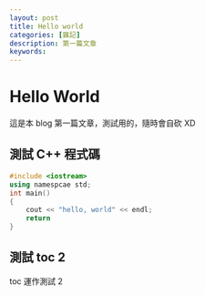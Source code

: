 ```yaml
---
layout: post
title: Hello world
categories: [雜記]
description: 第一篇文章
keywords: 
---
```


# Hello World

這是本 blog 第一篇文章，測試用的，隨時會自砍 XD

## 測試 C++ 程式碼

```c++
#include <iostream>
using namespcae std;
int main()
{
    cout << "hello, world" << endl;
    return 
}
```

## 測試 toc 2

toc 運作測試 2
<!--stackedit_data:
eyJoaXN0b3J5IjpbLTE1NDE0NjQwNzVdfQ==
-->